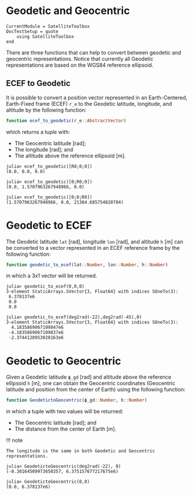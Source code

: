 Geodetic and Geocentric
=======================

```@meta
CurrentModule = SatelliteToolbox
DocTestSetup = quote
    using SatelliteToolbox
end
```

There are three functions that can help to convert between geodetic and
geocentric representations. Notice that currently all Geodetic representations
are based on the WGS84 reference ellipsoid.

## ECEF to Geodetic

It is possible to convert a position vector represented in an Earth-Centered,
Earth-Fixed frame (ECEF) `r_e` to the Geodetic latitude, longitude, and altitude
by the following function:

```julia
function ecef_to_geodetic(r_e::AbstractVector)
```

which returns a tuple with:

* The Geocentric latitude [rad];
* The longitude [rad]; and
* The altitude above the reference ellipsoid [m].

```jldoctest
julia> ecef_to_geodetic([R0;0;0])
(0.0, 0.0, 0.0)

julia> ecef_to_geodetic([0;R0;0])
(0.0, 1.5707963267948966, 0.0)

julia> ecef_to_geodetic([0;0;R0])
(1.5707963267948966, 0.0, 21384.685754820704)
```

# Geodetic to ECEF

The Geodetic latitude `lat` \[rad], longitude `lon` \[rad], and altitude `h`
\[m] can be converted to a vector represented in an ECEF reference frame by the
following function:

```julia
function geodetic_to_ecef(lat::Number, lon::Number, h::Number)
```

in which a 3x1 vector will be returned.

```jldoctest
julia> geodetic_to_ecef(0,0,0)
3-element StaticArrays.SVector{3, Float64} with indices SOneTo(3):
 6.378137e6
 0.0
 0.0

julia> geodetic_to_ecef(deg2rad(-22),deg2rad(-45),0)
3-element StaticArrays.SVector{3, Float64} with indices SOneTo(3):
  4.1835869067109847e6
 -4.1835869067109837e6
 -2.3744128953028163e6
```

# Geodetic to Geocentric

Given a Geodetic latitude `ϕ_gd` \[rad] and altitude above the reference
ellipsoid `h` \[m], one can obtain the Geocentric coordinates (Geocentric
latitude and position from the center of Earth) using the following function:

```julia
function GeodetictoGeocentric(ϕ_gd::Number, h::Number)
```

in which a tuple with two values will be returned:

* The Geocentric latitude \[rad]; and
* The distance from the center of Earth \[m].

!!! note

    The longitude is the same in both Geodetic and Geocentric representations.

```jldoctest
julia> GeodetictoGeocentric(deg2rad(-22), 0)
(-0.38164509973650357, 6.375157677217675e6)

julia> GeodetictoGeocentric(0,0)
(0.0, 6.378137e6)
```
